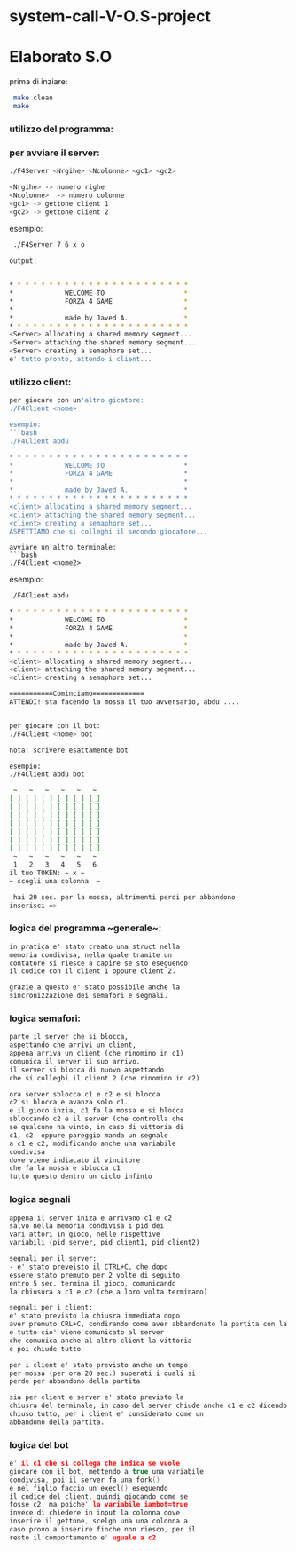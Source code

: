 # system-call-V-O.S-project
# Elaborato S.O

prima di inziare:
```bash
 make clean 
 make
```

### utilizzo del programma:

### per avviare il server: 
```bash
./F4Server <Nrgihe> <Ncolonne> <gc1> <gc2>

<Nrgihe> -> numero righe
<Ncolonne>  -> numero colonne 
<gc1> -> gettone client 1
<gc2> -> gettone client 2

```

esempio:
```bash
 ./F4Server 7 6 x o

output:


* * * * * * * * * * * * * * * * * * * * * * *
*             WELCOME TO                    *
*             FORZA 4 GAME                  *
*                                           *
*             made by Javed A.              *
* * * * * * * * * * * * * * * * * * * * * * *
<Server> allocating a shared memory segment...
<Server> attaching the shared memory segment...
<Server> creating a semaphore set...
e' tutto pronto, attendo i client...

```

### utilizzo client:

```bash
per giocare con un'altro gicatore:
./F4Client <nome>

esempio:
```bash
./F4Client abdu

* * * * * * * * * * * * * * * * * * * * * * *
*             WELCOME TO                    *
*             FORZA 4 GAME                  *
*                                           *
*             made by Javed A.              *
* * * * * * * * * * * * * * * * * * * * * * *
<client> allocating a shared memory segment...
<client> attaching the shared memory segment...
<client> creating a semaphore set...
ASPETTIAMO che si colleghi il secondo giocatore...
```



```
avviare un'altro terminale:
```bash
./F4Client <nome2>
```
esempio:
```bash
./F4Client abdu

* * * * * * * * * * * * * * * * * * * * * * *
*             WELCOME TO                    *
*             FORZA 4 GAME                  *
*                                           *
*             made by Javed A.              *
* * * * * * * * * * * * * * * * * * * * * * *
<client> allocating a shared memory segment...
<client> attaching the shared memory segment...
<client> creating a semaphore set...

===========Cominciamo=============
ATTENDI! sta facendo la mossa il tuo avversario, abdu ....



```

```bash
per giocare con il bot:
./F4Client <nome> bot

nota: scrivere esattamente bot

esempio:
./F4Client abdu bot

 ~   ~   ~   ~   ~   ~  
[ ] [ ] [ ] [ ] [ ] [ ] 
[ ] [ ] [ ] [ ] [ ] [ ] 
[ ] [ ] [ ] [ ] [ ] [ ] 
[ ] [ ] [ ] [ ] [ ] [ ] 
[ ] [ ] [ ] [ ] [ ] [ ] 
[ ] [ ] [ ] [ ] [ ] [ ] 
[ ] [ ] [ ] [ ] [ ] [ ] 
 ~   ~   ~   ~   ~   ~  
 1   2   3   4   5   6  
il tuo TOKEN: ~ x ~ 
~ scegli una colonna  ~ 

 hai 20 sec. per la mossa, altrimenti perdi per abbandono
inserisci => 

```

### logica del programma ~generale~:

```txt
in pratica e' stato creato una struct nella
memoria condivisa, nella quale tramite un 
contatore si riesce a capire se sto eseguendo
il codice con il client 1 oppure client 2.

grazie a questo e' stato possibile anche la
sincronizzazione dei semafori e segnali.
```

### logica semafori:

```txt
parte il server che si blocca, 
aspettando che arrivi un client,
appena arriva un client (che rinomino in c1) 
comunica il server il suo arrivo.
il server si blocca di nuovo aspettando 
che si colleghi il client 2 (che rinomino in c2)

ora server sblocca c1 e c2 e si blocca
c2 si blocca e avanza solo c1.
e il gioco inzia, c1 fa la mossa e si blocca
sbloccando c2 e il server (che controlla che
se qualcuno ha vinto, in caso di vittoria di
c1, c2  oppure pareggio manda un segnale 
a c1 e c2, modificando anche una variabile 
condivisa 
dove viene indiacato il vincitore
che fa la mossa e sblocca c1
tutto questo dentro un ciclo infinto
```
### logica segnali

```txt
appena il server iniza e arrivano c1 e c2
salvo nella memoria condivisa i pid dei
vari attori in gioco, nelle rispettive
variabili (pid_server, pid_client1, pid_client2)

segnali per il server:
- e' stato preveisto il CTRL+C, che dopo
essere stato premuto per 2 volte di seguito
entro 5 sec. termina il gioco, comunicando
la chiusura a c1 e c2 (che a loro volta terminano)

segnali per i client:
e' stato previsto la chiusra immediata dopo
aver premuto CRL+C, condirando come aver abbandonato la partita con la retiva sconfitta
e tutto cio' viene comunicato al server
che comunica anche al altro client la vittoria
e poi chiude tutto

per i client e' stato previsto anche un tempo 
per mossa (per ora 20 sec.) superati i quali si
perde per abbandono della partita 

sia per client e server e' stato previsto la
chiusra del terminale, in caso del server chiude anche c1 e c2 dicendo che il server supremo ha 
chiuso tutto, per i client e' considerato come un
abbandono della partita.
```

### logica del bot

```c
e' il c1 che si collega che indica se vuole
giocare con il bot, mettendo a true una variabile
condivisa, poi il server fa una fork() 
e nel figlio faccio un execl() eseguendo
il codice del client, quindi giocando come se
fosse c2, ma poiche' la variabile iambot=true
invece di chiedere in input la colonna dove 
inserire il gettone, scelgo una una colonna a 
caso provo a inserire finche non riesco, per il
resto il comportamento e' uguale a c2
```

